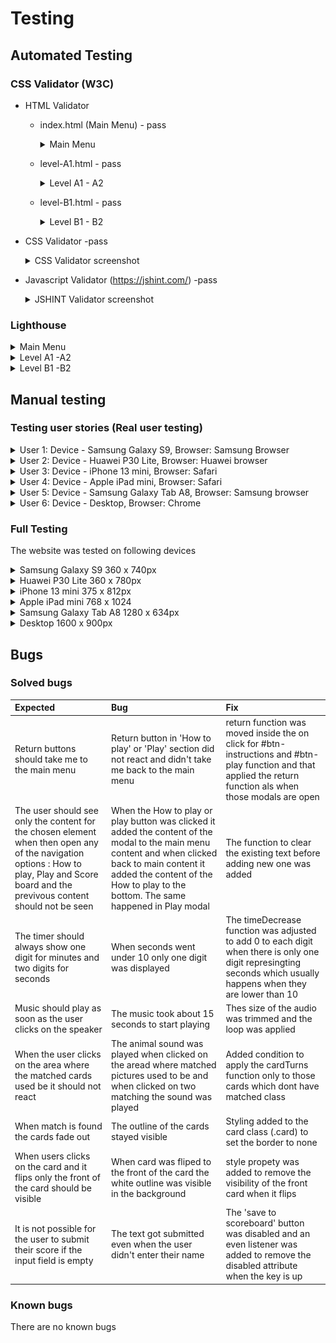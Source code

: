 # Testing

## Automated Testing 

### CSS Validator (W3C)
 * HTML Validator 
   * index.html (Main Menu) - pass
      <details>
      <summary>Main Menu</summary>
      <br>

      ![Index.html (Main Menu) Validation](./assets/readme_docs/automated_testing/w3c-validator-index-page.jpg.JPG)

      </details> 

   * level-A1.html - pass

      <details>
      <summary>Level A1 - A2</summary>
      <br>

      ![level-A1.html (Level A1 - A2) Validation](./assets/readme_docs/automated_testing/w3c-validator-level-A1-page.jpg)

      </details> 


   * level-B1.html - pass
     <details>
     <summary>Level B1 - B2</summary>
     <br>

     ![Contact.html (Level B1 - B2) Validation](./assets/readme_docs/automated_testing/w3c-validator-level-B1-page.JPG)

    </details>  


 * CSS Validator -pass
    
   <details>
   <summary>CSS Validator screenshot</summary>
   <br>
 
   ![Stylesheet Valiation](./assets/readme_docs/automated_testing/w3c-css-validator.JPG)

   </details>  

  * Javascript Validator (https://jshint.com/) -pass

    <details>
    <summary>JSHINT Validator screenshot</summary>
    <br>
  
    ![Javascript Valiation](./assets/readme_docs/automated_testing/jshint-validator-javascript.JPG)

    </details>   

### Lighthouse

<details>
<summary>Main Menu</summary>
<br>

* Desktop

![Main Menu Lighthouse test](./assets/readme_docs/automated_testing/lighthouse-main-menu-index-page-desktop.JPG)

* Mobile

![Main Menu Lighthouse test](./assets/readme_docs/automated_testing/lighthouse-main-menu-index-page-mobile.JPG)

</details> 

<details>
<summary>Level A1 -A2</summary>
<br>

![Level A1 -A2 page Lighthouse test](./assets/readme%20_docs/lighthouse%20test/Portfolio%20page.JPG)

</details> 

<details>
<summary>Level B1 -B2</summary>
<br>

![Contact page Lighthouse test](./assets/readme%20_docs/lighthouse%20test/Contact%20page.JPG)

</details> 

## Manual testing

### Testing user stories (Real user testing)

<details>
<summary> User 1:   Device -  Samsung Galaxy S9, Browser: Samsung Browser
</summary>
<br>

<details>
<summary> Main page
</summary>
<br>

| User stories | Feature | Expected result | Actual result |
|  :---| :---|  :---|  :---|
| 5  | Layout | Game as well as initial page and result fit the screen size and there is no need to sroll | Works as expected |
| 2  | Layout | All elements are visible  | Works as expected|
| 25 | Game name and game type description | Gives indication of the game type and who it is for| Works as expected|
| 1, 25 | Introduction to the game | Gives the description of the game and it's use | Works as expected|
| 2, 26 | Navigation buttons | Give me clear indication on where they will take me and are easy to read and it is intuitive| Works as expected|
|3 | Navigation buttons - How to play | When I click 'How to play' button it takes me to How to play section | Works as expected|
|3 | Navigation buttons - How to play on smaller devices| Instructions are easy to read and on smaller devices I have scroll option | Works as expected|
|4, 22, 29 | Navigation buttons  -Play | When I click 'Play buton'  it takes me to game options | Works as expected|
| 6, 36 | Navigation buttons  -Score board | When I click 'Score board'  it takes me to Scoreboard section | Works as expected|
| 7, 27 | Return button | When I click return button it takes me back to the main menu |
| 4, 27 | Play modal | I have two options of the games A1-A2 and  B1-B2 | Works as expected|
| 19, 36 | Score board | My score appears on the board | Works as expected|
| 4, 27 | Level options  A1-A2  button | A1-A2  button takes me to  A1-A2  game | Works as expected|
| 4, 24, 27 | Level options  B1-B2 button | B1-B2 button takes me to B1-B2 game|

</details> 

<details>
<summary> Game page
</summary>
<br>

| User stories | Feature | Expected result | Actual result |
|  :---| :---|  :---|  :---|
| User stories | Feature | Expected result | Actual result |
|  :---| :---|  :---|  :---|
| 15, 37 | Timer | Time starts as soon as the games loads | Works as expected|
| 15, 37 | Timer | Goes down by second | Works as expected|
| 16,38 | Turns | When I select two cards the counter of the turns goes up 1 both when they match and don’t match | Works as expected|
| 21, 39 | Music | When I click on the crossed speaker icon the cross is removed and the music starts playing |
| 5 | Cards | Card area fiths my screen size | Works as expected|
| 5 | Card  | When game loads there are 16 cards of the same color  |  Works as expected |
| 35 | Card  | When I click a card of my choice it turns around and I see a picture or a word  |  Works as expected |
| 11, 34 | Card  | Each time card turns  hear the pronunciation of the animal name |  Works as expected |
| 10 | Card  | When I click the card that is alreay selected  it doesn’t react : no animal name is said or card is not turned  |  Works as expected |
| 12 | Card  | When I find a match the cards dissaper and sound effect is played |  Works as expected |
| 13, 33 | Card  | When I don’t find a match cards turn back around  |  Works as expected |
| 10, 34 | Card  | When I click area where cards which I matched used to be it doesn’t react: no animal name is said neither can I hear a matched sound  |  Works as expected |
| 10, 14, 32 | Card | When I select two cards they stay face up long enough to see what picture or word is on the card |  Works as expected |
| 9, 31 | Card | With each new game cards are in a different position  |  Works as expected |

</details> 

<details>
<summary> Result section
</summary>
<br>
 
| User stories | Feature | Expected result | Actual result |
|  :---| :---|  :---|  :---|
| 17 | Time's up | When 2 minutes are over the game finished and Time'us message pop's up |  Works as expected |
| 17 | Well done  | When all pairs are matched Well done message pop's up |  Works as expected |
| 18, 36 | Points  | Underneath  the Well done message I can see how many points I earned  |  Works as expected |
| 19,36 | Input  | Input field shows text "Write your name here "  |  Works as expected |
| 19,36 | Input  | When I type anything in the field it overrides the placeholder message |  Works as expected |
| 19 | Save to the scoreboard button  | When I click save to the  score board button it saves my name in the scoreboard |  Works as expected |
| 19 | Save to the scoreboard button  | When I click save to the  score board button it saves my name in the scoreboard |  Works as expected |
| 20 | Save to the scoreboard button  | When I click save to the  score board button the text of the button changes to Saved  |  Works as expected |
| 8,30 | Try again button | When I click try again button it takes me to the same level  |  Works as expected |
| 2, 27 | Main menu button  | When I click Main menu  button it takes me to Main menu  |  Works as expected |

</details> 

<details>
<summary> Footer
</summary>
<br>

| User stories | Feature | Expected result | Actual result |
|  :---| :---|  :---|  :---|
| 40 | Link | When I click link it opens on a new page |  Works as expected |
| 40 | Link | When I click link it takes me to git hub page |  Works as expected |

</details> 

<details>
<summary> 404error page
</summary>
<br>

| User stories | Feature | Expected result | Actual result |
|  :---| :---|  :---|  :---|
| 41 | 404. html | When the game is not found I am directed to the page that tell me that the page is not found |  Works as expected |
| 42 | Back to the game button | When I click the back to the game button it takes me back to the the Main menu  |  Works as expected |

</details> 

</details> 

<details>
<summary> User 2:   Device -  Huawei P30 Lite, Browser: Huawei browser
</summary>
<br>

<details>
<summary> Main page
</summary>
<br>

| User stories | Feature | Expected result | Actual result |
|  :---| :---|  :---|  :---|
| 5  | Layout | Game as well as initial page and result fit the screen size and there is no need to sroll | Works as expected |
| 2  | Layout | All elements are visible  | Works as expected|
| 25 | Game name and game type description | Gives indication of the game type and who it is for| Works as expected|
| 1, 25 | Introduction to the game | Gives the description of the game and it's use | Works as expected|
| 2, 26 | Navigation buttons | Give me clear indication on where they will take me and are easy to read and it is intuitive| Works as expected|
|3 | Navigation buttons - How to play | When I click 'How to play' button it takes me to How to play section | Works as expected|
|3 | Navigation buttons - How to play on smaller devices| Instructions are easy to read and on smaller devices I have scroll option | Works as expected|
|4, 22, 29 | Navigation buttons  -Play | When I click 'Play buton'  it takes me to game options | Works as expected|
| 6, 36 | Navigation buttons  -Score board | When I click 'Score board'  it takes me to Scoreboard section | Works as expected|
| 7, 27 | Return button | When I click return button it takes me back to the main menu |
| 4, 27 | Play modal | I have two options of the games A1-A2 and  B1-B2 | Works as expected|
| 19, 36 | Score board | My score appears on the board | Works as expected|
| 4, 27 | Level options  A1-A2  button | A1-A2  button takes me to  A1-A2  game | Works as expected|
| 4, 24, 27 | Level options  B1-B2 button | B1-B2 button takes me to B1-B2 game|

</details> 

<details>
<summary> Game page
</summary>
<br>

| User stories | Feature | Expected result | Actual result |
|  :---| :---|  :---|  :---|
| User stories | Feature | Expected result | Actual result |
|  :---| :---|  :---|  :---|
| 15, 37 | Timer | Time starts as soon as the games loads | Works as expected|
| 15, 37 | Timer | Goes down by second | Works as expected|
| 16,38 | Turns | When I select two cards the counter of the turns goes up 1 both when they match and don’t match | Works as expected|
| 21, 39 | Music | When I click on the crossed speaker icon the cross is removed and the music starts playing |
| 5 | Cards | Card area fiths my screen size | Works as expected|
| 5 | Card  | When game loads there are 16 cards of the same color  |  Works as expected |
| 35 | Card  | When I click a card of my choice it turns around and I see a picture or a word  |  Works as expected |
| 11, 34 | Card  | Each time card turns  hear the pronunciation of the animal name |  Works as expected |
| 10 | Card  | When I click the card that is alreay selected  it doesn’t react : no animal name is said or card is not turned  |  Works as expected |
| 12 | Card  | When I find a match the cards dissaper and sound effect is played |  Works as expected |
| 13, 33 | Card  | When I don’t find a match cards turn back around  |  Works as expected |
| 10, 34 | Card  | When I click area where cards which I matched used to be it doesn’t react: no animal name is said neither can I hear a matched sound  |  Works as expected |
| 10, 14, 32 | Card | When I select two cards they stay face up long enough to see what picture or word is on the card |  Works as expected |
| 9, 31 | Card | With each new game cards are in a different position  |  Works as expected |

</details> 

<details>
<summary> Result section
</summary>
<br>
 
| User stories | Feature | Expected result | Actual result |
|  :---| :---|  :---|  :---|
| 17 | Time's up | When 2 minutes are over the game finished and Time'us message pop's up |  Works as expected |
| 17 | Well done  | When all pairs are matched Well done message pop's up |  Works as expected |
| 18, 36 | Points  | Underneath  the Well done message I can see how many points I earned  |  Works as expected |
| 19,36 | Input  | Input field shows text "Write your name here "  |  Works as expected |
| 19,36 | Input  | When I type anything in the field it overrides the placeholder message |  Works as expected |
| 19 | Save to the scoreboard button  | When I click save to the  score board button it saves my name in the scoreboard |  Works as expected |
| 19 | Save to the scoreboard button  | When I click save to the  score board button it saves my name in the scoreboard |  Works as expected |
| 20 | Save to the scoreboard button  | When I click save to the  score board button the text of the button changes to Saved  |  Works as expected |
| 8,30 | Try again button | When I click try again button it takes me to the same level  |  Works as expected |
| 2, 27 | Main menu button  | When I click Main menu  button it takes me to Main menu  |  Works as expected |

</details> 

<details>
<summary> Footer
</summary>
<br>

| User stories | Feature | Expected result | Actual result |
|  :---| :---|  :---|  :---|
| 40 | Link | When I click link it opens on a new page |  Works as expected |
| 40 | Link | When I click link it takes me to git hub page |  Works as expected |

</details> 

<details>
<summary> 404error page
</summary>
<br>

| User stories | Feature | Expected result | Actual result |
|  :---| :---|  :---|  :---|
| 41 | 404. html | When the game is not found I am directed to the page that tell me that the page is not found |  Works as expected |
| 42 | Back to the game button | When I click the back to the game button it takes me back to the the Main menu  |  Works as expected |

</details> 

</details> 

<details>
<summary> User 3:   Device -  iPhone 13 mini, Browser: Safari
</summary>
<br>

<details>
<summary> Main page
</summary>
<br>

| User stories | Feature | Expected result | Actual result |
|  :---| :---|  :---|  :---|
| 5  | Layout | Game as well as initial page and result fit the screen size and there is no need to sroll | Works as expected |
| 2  | Layout | All elements are visible  | Works as expected|
| 25 | Game name and game type description | Gives indication of the game type and who it is for| Works as expected|
| 1, 25 | Introduction to the game | Gives the description of the game and it's use | Works as expected|
| 2, 26 | Navigation buttons | Give me clear indication on where they will take me and are easy to read and it is intuitive| Works as expected|
|3 | Navigation buttons - How to play | When I click 'How to play' button it takes me to How to play section | Works as expected|
|3 | Navigation buttons - How to play on smaller devices| Instructions are easy to read and on smaller devices I have scroll option | Works as expected|
|4, 22, 29 | Navigation buttons  -Play | When I click 'Play buton'  it takes me to game options | Works as expected|
| 6, 36 | Navigation buttons  -Score board | When I click 'Score board'  it takes me to Scoreboard section | Works as expected|
| 7, 27 | Return button | When I click return button it takes me back to the main menu |
| 4, 27 | Play modal | I have two options of the games A1-A2 and  B1-B2 | Works as expected|
| 19, 36 | Score board | My score appears on the board | Works as expected|
| 4, 27 | Level options  A1-A2  button | A1-A2  button takes me to  A1-A2  game | Works as expected|
| 4, 24, 27 | Level options  B1-B2 button | B1-B2 button takes me to B1-B2 game|

</details> 

<details>
<summary> Game page
</summary>
<br>

| User stories | Feature | Expected result | Actual result |
|  :---| :---|  :---|  :---|
| User stories | Feature | Expected result | Actual result |
|  :---| :---|  :---|  :---|
| 15, 37 | Timer | Time starts as soon as the games loads | Works as expected|
| 15, 37 | Timer | Goes down by second | Works as expected|
| 16,38 | Turns | When I select two cards the counter of the turns goes up 1 both when they match and don’t match | Works as expected|
| 21, 39 | Music | When I click on the crossed speaker icon the cross is removed and the music starts playing |
| 5 | Cards | Card area fiths my screen size | Works as expected|
| 5 | Card  | When game loads there are 16 cards of the same color  |  Works as expected |
| 35 | Card  | When I click a card of my choice it turns around and I see a picture or a word  |  Works as expected |
| 11, 34 | Card  | Each time card turns  hear the pronunciation of the animal name |  Works as expected |
| 10 | Card  | When I click the card that is alreay selected  it doesn’t react : no animal name is said or card is not turned  |  Works as expected |
| 12 | Card  | When I find a match the cards dissaper and sound effect is played |  Works as expected |
| 13, 33 | Card  | When I don’t find a match cards turn back around  |  Works as expected |
| 10, 34 | Card  | When I click area where cards which I matched used to be it doesn’t react: no animal name is said neither can I hear a matched sound  |  Works as expected |
| 10, 14, 32 | Card | When I select two cards they stay face up long enough to see what picture or word is on the card |  Works as expected |
| 9, 31 | Card | With each new game cards are in a different position  |  Works as expected |

</details> 

<details>
<summary> Result section
</summary>
<br>
 
| User stories | Feature | Expected result | Actual result |
|  :---| :---|  :---|  :---|
| 17 | Time's up | When 2 minutes are over the game finished and Time'us message pop's up |  Works as expected |
| 17 | Well done  | When all pairs are matched Well done message pop's up |  Works as expected |
| 18, 36 | Points  | Underneath  the Well done message I can see how many points I earned  |  Works as expected |
| 19,36 | Input  | Input field shows text "Write your name here "  |  Works as expected |
| 19,36 | Input  | When I type anything in the field it overrides the placeholder message |  Works as expected |
| 19 | Save to the scoreboard button  | When I click save to the  score board button it saves my name in the scoreboard |  Works as expected |
| 19 | Save to the scoreboard button  | When I click save to the  score board button it saves my name in the scoreboard |  Works as expected |
| 20 | Save to the scoreboard button  | When I click save to the  score board button the text of the button changes to Saved  |  Works as expected |
| 8,30 | Try again button | When I click try again button it takes me to the same level  |  Works as expected |
| 2, 27 | Main menu button  | When I click Main menu  button it takes me to Main menu  |  Works as expected |

</details> 

<details>
<summary> Footer
</summary>
<br>

| User stories | Feature | Expected result | Actual result |
|  :---| :---|  :---|  :---|
| 40 | Link | When I click link it opens on a new page |  Works as expected |
| 40 | Link | When I click link it takes me to git hub page |  Works as expected |

</details> 

<details>
<summary> 404error page
</summary>
<br>

| User stories | Feature | Expected result | Actual result |
|  :---| :---|  :---|  :---|
| 41 | 404. html | When the game is not found I am directed to the page that tell me that the page is not found |  Works as expected |
| 42 | Back to the game button | When I click the back to the game button it takes me back to the the Main menu  |  Works as expected |

</details> 

</details> 

<details>
<summary> User 4:   Device -  Apple iPad mini, Browser: Safari
</summary>
<br>

<details>
<summary> Main page
</summary>
<br>

| User stories | Feature | Expected result | Actual result |
|  :---| :---|  :---|  :---|
| 5  | Layout | Game as well as initial page and result fit the screen size and there is no need to sroll | Works as expected |
| 2  | Layout | All elements are visible  | Works as expected|
| 25 | Game name and game type description | Gives indication of the game type and who it is for| Works as expected|
| 1, 25 | Introduction to the game | Gives the description of the game and it's use | Works as expected|
| 2, 26 | Navigation buttons | Give me clear indication on where they will take me and are easy to read and it is intuitive| Works as expected|
|3 | Navigation buttons - How to play | When I click 'How to play' button it takes me to How to play section | Works as expected|
|3 | Navigation buttons - How to play on smaller devices| Instructions are easy to read and on smaller devices I have scroll option | Works as expected|
|4, 22, 29 | Navigation buttons  -Play | When I click 'Play buton'  it takes me to game options | Works as expected|
| 6, 36 | Navigation buttons  -Score board | When I click 'Score board'  it takes me to Scoreboard section | Works as expected|
| 7, 27 | Return button | When I click return button it takes me back to the main menu |
| 4, 27 | Play modal | I have two options of the games A1-A2 and  B1-B2 | Works as expected|
| 19, 36 | Score board | My score appears on the board | Works as expected|
| 4, 27 | Level options  A1-A2  button | A1-A2  button takes me to  A1-A2  game | Works as expected|
| 4, 24, 27 | Level options  B1-B2 button | B1-B2 button takes me to B1-B2 game|

</details> 

<details>
<summary> Game page
</summary>
<br>

| User stories | Feature | Expected result | Actual result |
|  :---| :---|  :---|  :---|
| User stories | Feature | Expected result | Actual result |
|  :---| :---|  :---|  :---|
| 15, 37 | Timer | Time starts as soon as the games loads | Works as expected|
| 15, 37 | Timer | Goes down by second | Works as expected|
| 16,38 | Turns | When I select two cards the counter of the turns goes up 1 both when they match and don’t match | Works as expected|
| 21, 39 | Music | When I click on the crossed speaker icon the cross is removed and the music starts playing |
| 5 | Cards | Card area fiths my screen size | Works as expected|
| 5 | Card  | When game loads there are 16 cards of the same color  |  Works as expected |
| 35 | Card  | When I click a card of my choice it turns around and I see a picture or a word  |  Works as expected |
| 11, 34 | Card  | Each time card turns  hear the pronunciation of the animal name |  Works as expected |
| 10 | Card  | When I click the card that is alreay selected  it doesn’t react : no animal name is said or card is not turned  |  Works as expected |
| 12 | Card  | When I find a match the cards dissaper and sound effect is played |  Works as expected |
| 13, 33 | Card  | When I don’t find a match cards turn back around  |  Works as expected |
| 10, 34 | Card  | When I click area where cards which I matched used to be it doesn’t react: no animal name is said neither can I hear a matched sound  |  Works as expected |
| 10, 14, 32 | Card | When I select two cards they stay face up long enough to see what picture or word is on the card |  Works as expected |
| 9, 31 | Card | With each new game cards are in a different position  |  Works as expected |

</details> 

<details>
<summary> Result section
</summary>
<br>
 
| User stories | Feature | Expected result | Actual result |
|  :---| :---|  :---|  :---|
| 17 | Time's up | When 2 minutes are over the game finished and Time'us message pop's up |  Works as expected |
| 17 | Well done  | When all pairs are matched Well done message pop's up |  Works as expected |
| 18, 36 | Points  | Underneath  the Well done message I can see how many points I earned  |  Works as expected |
| 19,36 | Input  | Input field shows text "Write your name here "  |  Works as expected |
| 19,36 | Input  | When I type anything in the field it overrides the placeholder message |  Works as expected |
| 19 | Save to the scoreboard button  | When I click save to the  score board button it saves my name in the scoreboard |  Works as expected |
| 19 | Save to the scoreboard button  | When I click save to the  score board button it saves my name in the scoreboard |  Works as expected |
| 20 | Save to the scoreboard button  | When I click save to the  score board button the text of the button changes to Saved  |  Works as expected |
| 8,30 | Try again button | When I click try again button it takes me to the same level  |  Works as expected |
| 2, 27 | Main menu button  | When I click Main menu  button it takes me to Main menu  |  Works as expected |

</details> 

<details>
<summary> Footer
</summary>
<br>

| User stories | Feature | Expected result | Actual result |
|  :---| :---|  :---|  :---|
| 40 | Link | When I click link it opens on a new page |  Works as expected |
| 40 | Link | When I click link it takes me to git hub page |  Works as expected |

</details> 

<details>
<summary> 404error page
</summary>
<br>

| User stories | Feature | Expected result | Actual result |
|  :---| :---|  :---|  :---|
| 41 | 404. html | When the game is not found I am directed to the page that tell me that the page is not found |  Works as expected |
| 42 | Back to the game button | When I click the back to the game button it takes me back to the the Main menu  |  Works as expected |

</details> 

</details> 

<details>
<summary> User 5:   Device -  Samsung Galaxy Tab A8, Browser: Samsung browser
</summary>
<br>

<details>
<summary> Main page
</summary>
<br>

| User stories | Feature | Expected result | Actual result |
|  :---| :---|  :---|  :---|
| 5  | Layout | Game as well as initial page and result fit the screen size and there is no need to sroll | Works as expected |
| 2  | Layout | All elements are visible  | Works as expected|
| 25 | Game name and game type description | Gives indication of the game type and who it is for| Works as expected|
| 1, 25 | Introduction to the game | Gives the description of the game and it's use | Works as expected|
| 2, 26 | Navigation buttons | Give me clear indication on where they will take me and are easy to read and it is intuitive| Works as expected|
|3 | Navigation buttons - How to play | When I click 'How to play' button it takes me to How to play section | Works as expected|
|3 | Navigation buttons - How to play on smaller devices| Instructions are easy to read and on smaller devices I have scroll option | Works as expected|
|4, 22, 29 | Navigation buttons  -Play | When I click 'Play buton'  it takes me to game options | Works as expected|
| 6, 36 | Navigation buttons  -Score board | When I click 'Score board'  it takes me to Scoreboard section | Works as expected|
| 7, 27 | Return button | When I click return button it takes me back to the main menu |
| 4, 27 | Play modal | I have two options of the games A1-A2 and  B1-B2 | Works as expected|
| 19, 36 | Score board | My score appears on the board | Works as expected|
| 4, 27 | Level options  A1-A2  button | A1-A2  button takes me to  A1-A2  game | Works as expected|
| 4, 24, 27 | Level options  B1-B2 button | B1-B2 button takes me to B1-B2 game|

</details> 

<details>
<summary> Game page
</summary>
<br>

| User stories | Feature | Expected result | Actual result |
|  :---| :---|  :---|  :---|
| User stories | Feature | Expected result | Actual result |
|  :---| :---|  :---|  :---|
| 15, 37 | Timer | Time starts as soon as the games loads | Works as expected|
| 15, 37 | Timer | Goes down by second | Works as expected|
| 16,38 | Turns | When I select two cards the counter of the turns goes up 1 both when they match and don’t match | Works as expected|
| 21, 39 | Music | When I click on the crossed speaker icon the cross is removed and the music starts playing |
| 5 | Cards | Card area fiths my screen size | Works as expected|
| 5 | Card  | When game loads there are 16 cards of the same color  |  Works as expected |
| 35 | Card  | When I click a card of my choice it turns around and I see a picture or a word  |  Works as expected |
| 11, 34 | Card  | Each time card turns  hear the pronunciation of the animal name |  Works as expected |
| 10 | Card  | When I click the card that is alreay selected  it doesn’t react : no animal name is said or card is not turned  |  Works as expected |
| 12 | Card  | When I find a match the cards dissaper and sound effect is played |  Works as expected |
| 13, 33 | Card  | When I don’t find a match cards turn back around  |  Works as expected |
| 10, 34 | Card  | When I click area where cards which I matched used to be it doesn’t react: no animal name is said neither can I hear a matched sound  |  Works as expected |
| 10, 14, 32 | Card | When I select two cards they stay face up long enough to see what picture or word is on the card |  Works as expected |
| 9, 31 | Card | With each new game cards are in a different position  |  Works as expected |

</details> 

<details>
<summary> Result section
</summary>
<br>
 
| User stories | Feature | Expected result | Actual result |
|  :---| :---|  :---|  :---|
| 17 | Time's up | When 2 minutes are over the game finished and Time'us message pop's up |  Works as expected |
| 17 | Well done  | When all pairs are matched Well done message pop's up |  Works as expected |
| 18, 36 | Points  | Underneath  the Well done message I can see how many points I earned  |  Works as expected |
| 19,36 | Input  | Input field shows text "Write your name here "  |  Works as expected |
| 19,36 | Input  | When I type anything in the field it overrides the placeholder message |  Works as expected |
| 19 | Save to the scoreboard button  | When I click save to the  score board button it saves my name in the scoreboard |  Works as expected |
| 19 | Save to the scoreboard button  | When I click save to the  score board button it saves my name in the scoreboard |  Works as expected |
| 20 | Save to the scoreboard button  | When I click save to the  score board button the text of the button changes to Saved  |  Works as expected |
| 8,30 | Try again button | When I click try again button it takes me to the same level  |  Works as expected |
| 2, 27 | Main menu button  | When I click Main menu  button it takes me to Main menu  |  Works as expected |

</details> 

<details>
<summary> Footer
</summary>
<br>

| User stories | Feature | Expected result | Actual result |
|  :---| :---|  :---|  :---|
| 40 | Link | When I click link it opens on a new page |  Works as expected |
| 40 | Link | When I click link it takes me to git hub page |  Works as expected |

</details> 

<details>
<summary> 404error page
</summary>
<br>

| User stories | Feature | Expected result | Actual result |
|  :---| :---|  :---|  :---|
| 41 | 404. html | When the game is not found I am directed to the page that tell me that the page is not found |  Works as expected |
| 42 | Back to the game button | When I click the back to the game button it takes me back to the the Main menu  |  Works as expected |

</details> 

</details> 

<details>
<summary> User 6:   Device -  Desktop, Browser: Chrome
</summary>
<br>

<details>
<summary> Main page
</summary>
<br>

| User stories | Feature | Expected result | Actual result |
|  :---| :---|  :---|  :---|
| 5  | Layout | Game as well as initial page and result fit the screen size and there is no need to sroll | Works as expected |
| 2  | Layout | All elements are visible  | Works as expected|
| 25 | Game name and game type description | Gives indication of the game type and who it is for| Works as expected|
| 1, 25 | Introduction to the game | Gives the description of the game and it's use | Works as expected|
| 2, 26 | Navigation buttons | Give me clear indication on where they will take me and are easy to read and it is intuitive| Works as expected|
|3 | Navigation buttons - How to play | When I click 'How to play' button it takes me to How to play section | Works as expected|
|3 | Navigation buttons - How to play on smaller devices| Instructions are easy to read and on smaller devices I have scroll option | Works as expected|
|4, 22, 29 | Navigation buttons  -Play | When I click 'Play buton'  it takes me to game options | Works as expected|
| 6, 36 | Navigation buttons  -Score board | When I click 'Score board'  it takes me to Scoreboard section | Works as expected|
| 7, 27 | Return button | When I click return button it takes me back to the main menu |
| 4, 27 | Play modal | I have two options of the games A1-A2 and  B1-B2 | Works as expected|
| 19, 36 | Score board | My score appears on the board | Works as expected|
| 4, 27 | Level options  A1-A2  button | A1-A2  button takes me to  A1-A2  game | Works as expected|
| 4, 24, 27 | Level options  B1-B2 button | B1-B2 button takes me to B1-B2 game|

</details> 

<details>
<summary> Game page
</summary>
<br>

| User stories | Feature | Expected result | Actual result |
|  :---| :---|  :---|  :---|
| User stories | Feature | Expected result | Actual result |
|  :---| :---|  :---|  :---|
| 15, 37 | Timer | Time starts as soon as the games loads | Works as expected|
| 15, 37 | Timer | Goes down by second | Works as expected|
| 16,38 | Turns | When I select two cards the counter of the turns goes up 1 both when they match and don’t match | Works as expected|
| 21, 39 | Music | When I click on the crossed speaker icon the cross is removed and the music starts playing |
| 5 | Cards | Card area fiths my screen size | Works as expected|
| 5 | Card  | When game loads there are 16 cards of the same color  |  Works as expected |
| 35 | Card  | When I click a card of my choice it turns around and I see a picture or a word  |  Works as expected |
| 11, 34 | Card  | Each time card turns  hear the pronunciation of the animal name |  Works as expected |
| 10 | Card  | When I click the card that is alreay selected  it doesn’t react : no animal name is said or card is not turned  |  Works as expected |
| 12 | Card  | When I find a match the cards dissaper and sound effect is played |  Works as expected |
| 13, 33 | Card  | When I don’t find a match cards turn back around  |  Works as expected |
| 10, 34 | Card  | When I click area where cards which I matched used to be it doesn’t react: no animal name is said neither can I hear a matched sound  |  Works as expected |
| 10, 14, 32 | Card | When I select two cards they stay face up long enough to see what picture or word is on the card |  Works as expected |
| 9, 31 | Card | With each new game cards are in a different position  |  Works as expected |

</details> 

<details>
<summary> Result section
</summary>
<br>
 
| User stories | Feature | Expected result | Actual result |
|  :---| :---|  :---|  :---|
| 17 | Time's up | When 2 minutes are over the game finished and Time'us message pop's up |  Works as expected |
| 17 | Well done  | When all pairs are matched Well done message pop's up |  Works as expected |
| 18, 36 | Points  | Underneath  the Well done message I can see how many points I earned  |  Works as expected |
| 19,36 | Input  | Input field shows text "Write your name here "  |  Works as expected |
| 19,36 | Input  | When I type anything in the field it overrides the placeholder message |  Works as expected |
| 19 | Save to the scoreboard button  | When I click save to the  score board button it saves my name in the scoreboard |  Works as expected |
| 19 | Save to the scoreboard button  | When I click save to the  score board button it saves my name in the scoreboard |  Works as expected |
| 20 | Save to the scoreboard button  | When I click save to the  score board button the text of the button changes to Saved  |  Works as expected |
| 8,30 | Try again button | When I click try again button it takes me to the same level  |  Works as expected |
| 2, 27 | Main menu button  | When I click Main menu  button it takes me to Main menu  |  Works as expected |

</details> 

<details>
<summary> Footer
</summary>
<br>

| User stories | Feature | Expected result | Actual result |
|  :---| :---|  :---|  :---|
| 40 | Link | When I click link it opens on a new page |  Works as expected |
| 40 | Link | When I click link it takes me to git hub page |  Works as expected |

</details> 

<details>
<summary> 404error page
</summary>
<br>

| User stories | Feature | Expected result | Actual result |
|  :---| :---|  :---|  :---|
| 41 | 404. html | When the game is not found I am directed to the page that tell me that the page is not found |  Works as expected |
| 42 | Back to the game button | When I click the back to the game button it takes me back to the the Main menu  |  Works as expected |

</details> 

</details> 



</details> 


### Full Testing

The website was tested on following devices

<details>
<summary>Samsung Galaxy S9  360 x 740px </summary>
<ul>

 <details>
 <summary>Main menu</summary>
 
![Main menu 1](./assets/readme_docs/full_testing/samsung_s9/main-menu.PNG)
![Main menu 2](./assets/readme_docs/full_testing/samsung_s9/main-menu-how-to-play.PNG)
![Main menu 3](./assets/readme_docs/full_testing/samsung_s9/main-menu-play.PNG)
![Main menu 4](./assets/readme_docs/full_testing/samsung_s9/main-menu-score-board.PNG)
![Main menu 5](./assets/readme_docs/full_testing/samsung_s9/main-menu-score-board-scores.PNG)

 </details> 

 <details>
 <summary>Game</summary>
 
![Game](./assets/readme_docs/full_testing/samsung_s9/game-page.PNG)


 </details> 

 <details>
 <summary>Result</summary>
 
![Time's up](./assets/readme_docs/full_testing/samsung_s9/times%20up.PNG)
![You win ](./assets/readme_docs/full_testing/samsung_s9/you-win.PNG)


 </details> 

  <summary>404</summary>
 
![404](./assets/readme_docs/full_testing/samsung_s9/404page.PNG)



 </details> 

</ul>
</details> 


<details>
<summary>Huawei P30 Lite 360 x 780px</summary>
<ul>

 <details>
 <summary>Main menu</summary>
 
![Main menu 1](./assets/readme_docs/full_testing/huawei_p30_lite/main-menu.PNG)
![Main menu 2](./assets/readme_docs/full_testing/huawei_p30_lite/main-menu-how-to-play.PNG)
![Main menu 3](./assets/readme_docs/full_testing/huawei_p30_lite/main-menu-play.PNG)
![Main menu 4](./assets/readme_docs/full_testing/huawei_p30_lite/score-board.PNG)
![Main menu 5](./assets/readme_docs/full_testing/huawei_p30_lite/score-board-score.PNG)


 </details> 

 <details>
 <summary>Game</summary>
 
![Game](./assets/readme_docs/full_testing/huawei_p30_lite/card-page.PNG)

 </details> 

 <details>
 <summary>Result</summary>
 
![Times up](./assets/readme_docs/full_testing/huawei_p30_lite/times%20up.PNG)
![You win](./assets/readme_docs/full_testing/huawei_p30_lite/you-win.PNG)


 </details> 

  <details>
 <summary>404 page</summary>
 
![404 page](./assets/readme_docs/full_testing/huawei_p30_lite/404page.PNG)



 </details> 

</ul>
</details> 


<details>
<summary>iPhone 13 mini 375 x 812px</summary>
<ul>

 <details>
 <summary>Main menu</summary>
 
![Main menu 1](./assets/readme_docs/full_testing/iphone13_mini/main-menu.PNG)
![Main menu2](./assets/readme_docs/full_testing/iphone13_mini/main-menu-how-to-play-play.PNG)
![Main menu 3](./assets/readme_docs/full_testing/iphone13_mini/main-menu-how-to-play.PNG)
![Main menu 4](./assets/readme_docs/full_testing/iphone13_mini/main-menu-score-board.PNG)
![Main menu 5](./assets/readme_docs/full_testing/iphone13_mini/score-board-score.PNG)

 </details> 

 <details>
 <summary>Game</summary>
 
![Game](./assets/readme_docs/full_testing/iphone13_mini/game-page.PNG)

 </details> 

 <details>
 <summary>Result</summary>
 
![Time's up](./assets/readme_docs/full_testing/iphone13_mini/times%20up.PNG)
![You win](./assets/readme_docs/full_testing/iphone13_mini/you-win.PNG)


 </details> 

 <details>
 <summary>404 page</summary>
 
![404 page](./assets/readme_docs/full_testing/iphone13_mini/404page.PNG)



 </details> 

</ul>
</details> 



<details>
<summary>Apple iPad mini 768 x 1024</summary>
<ul>

 <details>
 <summary>Main Menu </summary>
 
![Main Menu 1](./assets/readme_docs/full_testing/apple_ipad_mini/main-menu.PNG)
![Main Menu 2](./assets/readme_docs/full_testing/apple_ipad_mini/main-menu-how-to-play.PNG)
![Main Menu 3](./assets/readme_docs/full_testing/apple_ipad_mini/main-menu-play.PNG)
![Main Menu 4](./assets/readme_docs/full_testing/apple_ipad_mini/main-menu-how-to-score-board.PNG)
![Main Menu 5](./assets/readme_docs/full_testing/apple_ipad_mini/main-menu-how-to-score-board-score.PNG)


 </details> 

 <details>
 <summary>Game</summary>
 
![Game](./assets/readme_docs/full_testing/apple_ipad_mini/game-page.PNG)


 </details> 

 <details>
 <summary>Result</summary>
 
![Time's up](./assets/readme_docs/full_testing/apple_ipad_mini/times-up.PNG)
![You win](./assets/readme_docs/full_testing/apple_ipad_mini/you-win.PNG)


 </details> 

  <details>
 <summary>404 page</summary>
 
![404 page](./assets/readme_docs/full_testing/apple_ipad_mini/404page.PNG)



 </details> 
</ul>
</details> 

 <details>

<summary>Samsung Galaxy Tab A8  1280 x 634px </summary>
<ul>

 <details>
 <summary>Main Menu</summary>
 
![Main Menu 1](./assets/readme_docs/full_testing/samsung_galaxy_tab_a8/main-menu.PNG)
![Main Menu 2](./assets/readme_docs/full_testing/samsung_galaxy_tab_a8/main-menu-how-to-play.PNG)
![Main Menu 3](./assets/readme_docs/full_testing/samsung_galaxy_tab_a8/main-menu-play.PNG)
![Main Menu 4](./assets/readme_docs/full_testing/samsung_galaxy_tab_a8/main-menu-score-board.PNG)
![Main Menu 5](./assets/readme_docs/full_testing/samsung_galaxy_tab_a8/main-menu-score-board-score.PNG)

 </details> 

  <details>

 <summary>Game</summary>
 
![Game](./assets/readme_docs/full_testing/samsung_galaxy_tab_a8/game-page.PNG)


 </details> 

 <details>
 <summary>Result</summary>
 
![Time's up](./assets/readme_docs/full_testing/samsung_galaxy_tab_a8/times-up.PNG)
![You -win](./assets/readme_docs/full_testing/samsung_galaxy_tab_a8/you-win.PNG)


 </details> 

 <details>
 <summary>404 page</summary>
 
![404 page](./assets/readme_docs/full_testing/samsung_galaxy_tab_a8/404page.PNGG)



 </details> 

</ul>
</details> 

<details>
<summary>Desktop 1600 x 900px</summary>
<ul>

 <details>
 <summary>Main Menu</summary>
 
![Main Men 1](./assets/readme_docs/full_testing/desktop/main-menu.PNG)
![Main Men 2](./assets/readme_docs/full_testing/desktop/main-menu-how-to-play.PNG)
![Main Men 3](./assets/readme_docs/full_testing/desktop/main-menu-play.PNG)
![Main Men 4](./assets/readme_docs/full_testing/desktop/main-menu-score-board.PNG)
![Main Men 5](./assets/readme_docs/full_testing/desktop/score-board-score.PNG)

 </details> 

 <details>
 <summary>Game</summary>
 
![Game](./assets/readme_docs/full_testing/desktop/game-page.PNG)

 </details> 

 <details>
 <summary>Result</summary>
 
![Time's up](./assets/readme_docs/full_testing/desktop/times-up.PNG)
![You win](./assets/readme_docs/full_testing/desktop/you-win.PNG)


 </details> 

 <details>
 <summary>404 page</summary>
 
![404 page](./assets/readme_docs/full_testing/desktop/404page.PNG)

 </details> 

</ul>
</details> 


</ul>
</details> 


## Bugs

### Solved bugs 
 |  Expected |  Bug |  Fix |
 |  :---| :---|  :---|
 | Return buttons should take me to the main menu | Return button in 'How to play' or 'Play' section did not react and didn't take me back to the main menu|return function was moved inside the on click for #btn-instructions and  #btn-play function and that applied the return function als when those modals are open |
 | The user should see only the content for the chosen element when then open any of the navigation options : How to play, Play and Score board and the previvous content should not be seen  | When the How to play or play button was clicked it added the content of the modal to the main menu content and when clicked back to main content it added the content of the How to play to the bottom. The same happened in Play modal | The function to clear the existing text before adding new one was added 
 | The timer should always show one digit for minutes and two digits for seconds | When seconds went under 10 only one digit was displayed | The timeDecrease function was adjusted to add 0 to each digit when there is only one digit represingting seconds which usually happens when they are lower than  10 |
 |Music should play as soon as the user clicks on the speaker | The music took about  15 seconds to start playing | Thes size of the audio was trimmed and the loop was applied
 | When the user clicks on the area where the matched cards used be it should not react| The animal sound was played when clicked on the aread where matched pictures used to be and when clicked on two matching the sound was played |  Added condition to apply the cardTurns function only to those cards which dont have matched class
 | When match is found the cards fade out | The outline of the cards stayed visible  | Styling added to the card class (.card) to set the border to none |
 | When users clicks on the card and it flips only the front of the card should be visible| When card was fliped to the front of the card the white outline was visible in the background  | style propety was added to remove the visibility of the front card when it flips|
 |It is not possible for the user to submit their score if the input field is empty | The text got submitted even when the user didn't enter their name | The 'save to scoreboard' button was disabled and an even listener was added to remove the disabled attribute when the key is up

### Known bugs
There are no known bugs


